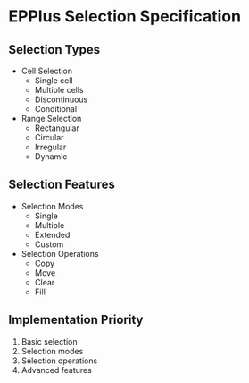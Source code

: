 # EPPlus Selection Specification

## Selection Types
- Cell Selection
  - Single cell
  - Multiple cells
  - Discontinuous
  - Conditional
- Range Selection
  - Rectangular
  - Circular
  - Irregular
  - Dynamic

## Selection Features
- Selection Modes
  - Single
  - Multiple
  - Extended
  - Custom
- Selection Operations
  - Copy
  - Move
  - Clear
  - Fill

## Implementation Priority
1. Basic selection
2. Selection modes
3. Selection operations
4. Advanced features